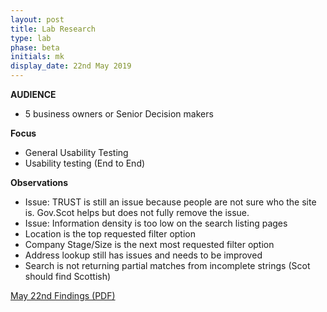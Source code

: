 ```yaml
---
layout: post
title: Lab Research
type: lab
phase: beta
initials: mk
display_date: 22nd May 2019
---
```



**AUDIENCE**
- 5 business owners or Senior Decision makers

**Focus**
- General Usability Testing
- Usability testing (End to End)

**Observations**
- Issue: TRUST is still an issue because people are not sure who the site is. Gov.Scot helps but does not fully remove the issue.
- Issue: Information density is too low on the search listing pages
- Location is the top requested filter option
- Company Stage/Size is the next most requested filter option
- Address lookup still has issues and needs to be improved
- Search is not returning partial matches from incomplete strings (Scot should find Scottish)

[May 22nd Findings (PDF)](../files/SEP_2019_may_22_usability.pdf)
